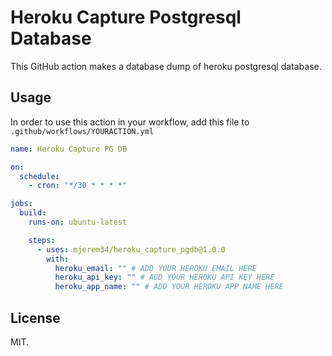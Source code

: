 # Heroku Capture Postgresql Database

This GitHub action makes a database dump of heroku postgresql database.

## Usage

In order to use this action in your workflow, add this file to `.github/workflows/YOURACTION.yml`

```yml
name: Heroku Capture PG DB

on:
  schedule:
    - cron: "*/30 * * * *"

jobs:
  build:
    runs-on: ubuntu-latest

    steps:
      - uses: mjerem34/heroku_capture_pgdb@1.0.0
        with:
          heroku_email: "" # ADD YOUR HEROKU EMAIL HERE
          heroku_api_key: "" # ADD YOUR HEROKU API KEY HERE
          heroku_app_name: "" # ADD YOUR HEROKU APP NAME HERE
```

## License

MIT.
